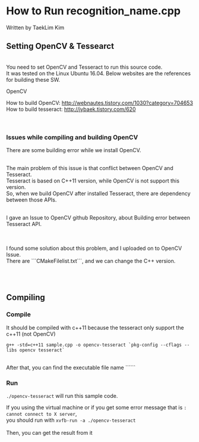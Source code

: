 # How to Run recognition_name.cpp

Written by TaekLim Kim


## Setting OpenCV & Tessearct

<br>
You need to set OpenCV and Tesseract to run this source code. <br>
It was tested on the Linux Ubuntu 16.04. Below websites are the references for building these SW. <br>

OpenCV

How to build OpenCV: <http://webnautes.tistory.com/1030?category=704653> <br>
How to build tesseract: <http://jybaek.tistory.com/620> <br>
<br><br>

### Issues while compiling and building OpenCV

There are some building error while we install OpenCV. <br><br>

The main problem of this issue is that conflict between OpenCV and Tesseract.<br>
Tesseract is based on C++11 version, while OpenCV is not support this version.<br>
So, when we build OpenCV after installed Tesseract, there are dependency between those APIs.<br><br>

I gave an Issue to OpenCV github Repository, about Building error between Tesseract API.<br><br>

<!--
This part will be img and link of Issue on Github
-->

<br>
I found some solution about this problem, and I uploaded on to OpenCV Issue. <br>
There are ```CMakeFilelist.txt```, and we can change the C++ version. <br>

<br><br>


## Compiling

### Compile

It should be compiled with c++11 because the tesseract only support the c++11 (not OpenCV)
```
g++ -std=c++11 sample.cpp -o opencv-tesseract `pkg-config --cflags --libs opencv tesseract`
```
<br>
After that, you can find the executable file name `````` <br>

### Run

```./opencv-tesseract``` will run this sample code. <br>

If you using the virtual machine or if you get some error message that is ```: cannot connect to X server```, <br>
you should run with ```xvfb-run -a ./opencv-tesseract``` 
<br><br>
Then, you can get the result from it


<br>



